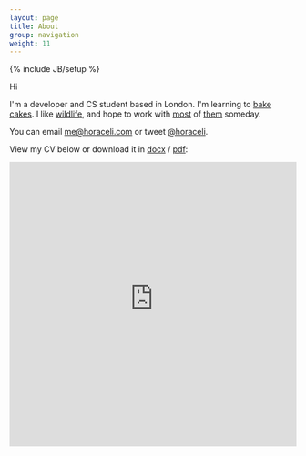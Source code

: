 ```yaml
---
layout: page
title: About
group: navigation
weight: 11
---
```

{% include JB/setup %}

Hi

I'm a developer and CS student based in London. I'm learning to [bake](http://www.getchef.com/chef/) [cakes](https://plus.google.com/photos/+HoraceLi/albums/5953761650711575105/5953761651236865922?pid=5953761651236865922&oid=110726418017724727308). I like [wildlife](https://www.flickr.com/photos/horaceli/8402720495/), and hope to work with [most](http://zookeeper.apache.org/) of [them](http://hadoop.apache.org/) someday.

You can email [me@horaceli.com](mailto:me@horaceli.com) or tweet [@horaceli](http://twitter.com/horaceli).

View my CV below or download it in [docx](https://dl.dropboxusercontent.com/s/q0z69k3dgljhpu0/CV.docx?dl=1) / [pdf](https://dl.dropboxusercontent.com/s/q0z69k3dgljhpu0/CV.docx?get_preview=1):

<embed src="https://dl.dropboxusercontent.com/s/drhgn9copivzgr3/CV.docx?get_preview=1" type="application/pdf" width="100%" height="500">